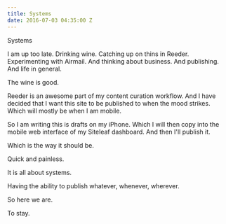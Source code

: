 ```yaml
---
title: Systems
date: 2016-07-03 04:35:00 Z
---
```


Systems 

I am up too late. Drinking wine. Catching up on thins in Reeder. Experimenting with Airmail. And thinking about business. And publishing. And life in general. 

The wine is good. 

Reeder is an awesome part of my content curation workflow. And I have decided that I want this site to be published to when the mood strikes. Which will mostly be when I am mobile. 

So I am writing this is drafts on my iPhone. Which I will then copy into the mobile web interface of my Siteleaf dashboard. And then I'll publish it. 

Which is the way it should be. 

Quick and painless. 

It is all about systems. 

Having the ability to publish whatever, whenever, wherever. 

So here we are. 

To stay. 
